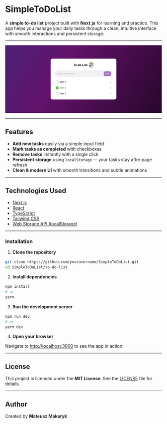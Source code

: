 # SimpleToDoList

A **simple to-do list** project built with **Next.js** for learning and practice. This app helps you manage your daily tasks through a clean, intuitive interface with smooth interactions and persistent storage.

---

![SimpleToDoList Screenshot](SimpleToDoList/to-do-list/public/screenshot.png)

---

## Features

- **Add new tasks** easily via a simple input field  
- **Mark tasks as completed** with checkboxes  
- **Remove tasks** instantly with a single click  
- **Persistent storage** using `localStorage` — your tasks stay after page refresh  
- **Clean & modern UI** with smooth transitions and subtle animations  

---

## Technologies Used

- [Next.js](https://nextjs.org/)  
- [React](https://reactjs.org/)  
- [TypeScript](https://www.typescriptlang.org/)  
- [Tailwind CSS](https://tailwindcss.com/)  
- [Web Storage API (localStorage)](https://developer.mozilla.org/en-US/docs/Web/API/Window/localStorage)

---

### Installation

1. **Clone the repository**
```bash
git clone https://github.com/yourusername/SimpleToDoList.git
cd SimpleToDoList/to-do-list
```

2. **Install dependencies**
```bash
npm install
# or 
yarn
```

3. **Run the development server**
```bash
npm run dev
# or
yarn dev
```

4. **Open your browser**

Navigate to [http://localhost:3000](http://localhost:3000) to see the app in action.

---

## License

This project is licensed under the **MIT License**. See the [LICENSE](LICENSE) file for details.

---

## Author

Created by **Mateusz Makaryk**
